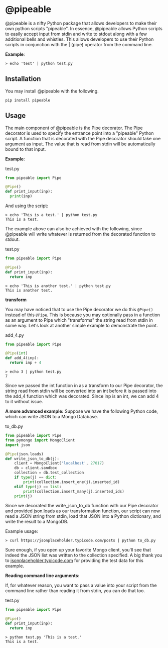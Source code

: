 # @pipeable

@pipeable is a nifty Python package that allows developers to make their own python scripts "pipeable". In essence, @pipeable allows Python scripts to easily accept input from stdin and write to stdout along with a few additional bells and whistles. This allows developers to use their Python scripts in conjunction with the | (pipe) operator from the command line.

__Example__:
```
> echo 'test' | python test.py
```

## Installation

You may install @pipeable with the following.

```
pip install pipeable
```

## Usage

The main component of @pipeable is the Pipe decorator. The Pipe decorator is used to specify the entrance point into a "pipeable" Python script. A function that is decorated with the Pipe decorator should take one argument as input. The value that is read from stdin will be automatically bound to that input.

__Example__:

test.py
```python
from pipeable import Pipe

@Pipe()
def print_input(inp):
  print(inp)
```

And using the script:

```
> echo 'This is a test.' | python test.py
This is a test.
```

The example above can also be achieved with the following, since @pipeable will write whatever is returned from the decorated function to stdout.

test.py
```python
from pipeable import Pipe

@Pipe()
def print_input(inp):
  return inp
```

```
> echo 'This is another test.' | python test.py
This is another test.
```

__transform__

You may have noticed that to use the Pipe decorator we do this `@Pipe()` instead of this `@Pipe`. This is because you may optionally pass in a function as an argument to Pipe which "transforms" the string read from stdin in some way. Let's look at another simple example to demonstrate the point.

add_4.py
```python
from pipeable import Pipe

@Pipe(int)
def add_4(inp):
  return inp + 4
```

```
> echo 3 | python test.py
7
```

Since we passed the int function in as a transform to our Pipe decorator, the string read from stdin will be converted into an int before it is passed into the add_4 function which was decorated. Since inp is an int, we can add 4 to it without issue.

__A more advanced example:__
Suppose we have the following Python code, which can write JSON to a Mongo Database.

to_db.py
```python
from pipeable import Pipe
from pymongo import MongoClient
import json

@Pipe(json.loads)
def write_json_to_db(j):
    client = MongoClient('localhost', 27017)
    db = client.sandbox
    collection = db.test_collection
    if type(j) == dict:
        print(collection.insert_one(j).inserted_id)
    elif type(j) == list:
        print(collection.insert_many(j).inserted_ids)
    print(j)
```

Since we decorated the write_json_to_db function with our Pipe decorator and provided json.loads as our transformation function, our script can now read a JSON string from stdin, load that JSON into a Python dictionary, and write the result to a MongoDB.

Example usage:
```
> curl https://jsonplaceholder.typicode.com/posts | python to_db.py
```

Sure enough, if you open up your favorite Mongo client, you'll see that indeed the JSON list was written to the collection specified. A big thank you to [jsonplaceholder.typicode.com](jsonplaceholder.typicode.com) for providing the test data for this example.

__Reading command line arguments:__

If, for whatever reason, you want to pass a value into your script from the command line rather than reading it from stdin, you can do that too.

test.py
```python
from pipeable import Pipe

@Pipe()
def print_input(inp):
  return inp
```

```
> python test.py 'This is a test.'
This is a test.
```

